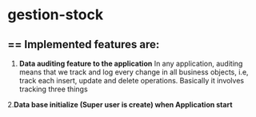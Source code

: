 # gestion-stock
==
Implemented features are:
-
1. **Data auditing feature to the application**
In any application, auditing means that we track and log every change in all business objects, i.e, track each insert, update and delete operations.
Basically it involves tracking three things

2.**Data base initialize (Super user is create) when Application start**
